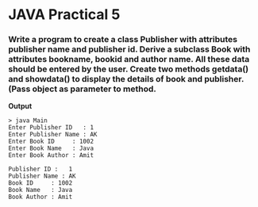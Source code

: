 # JAVA Practical 5

### Write a program to create a class Publisher with attributes publisher name and publisher id. Derive a subclass Book with attributes bookname, bookid and author name. All these data should be entered by the user. Create two methods getdata() and showdata() to display the details of book and publisher. (Pass object as parameter to method.

**Output**
```
> java Main
Enter Publisher ID   : 1
Enter Publisher Name : AK
Enter Book ID     : 1002
Enter Book Name   : Java
Enter Book Author : Amit

Publisher ID :   1
Publisher Name : AK
Book ID     : 1002
Book Name   : Java
Book Author : Amit
```